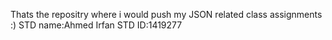 Thats the repositry where i would push my JSON related class assignments :)
STD name:Ahmed Irfan
STD ID:1419277
